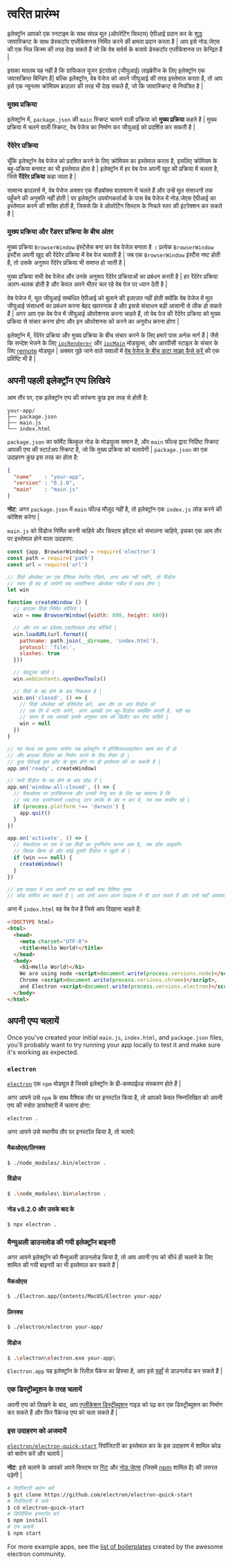 # त्वरित प्रारंम्भ

इलेक्ट्रॉन आपको एक रनटाइम के साथ संपन्न मूल (ऑपरेटिंग सिस्टम) ऐपीआई प्रदान कर के शुद्ध जावास्क्रिप्ट के साथ डेस्कटॉप एप्लीकेशनस निर्मित करने की क्षमता प्रदान करता है | आप इसे नोड.जेएस की एक भिन्न किस्म की तरह देख सकते हैं जो कि वेब सर्वर्स के बजाये डेस्कटॉप एप्लीकेशनस पर केन्द्रित है |

इसका मतलब यह नहीं है कि ग्राफिकल यूजर इंटरफ़ेस (जीयुआई) लाइब्रेरीज के लिए इलेक्ट्रॉन एक जवासक्रिप्त बिन्डिंग है| बल्कि इलेक्ट्रॉन, वेब पेजेज को अपने जीयुआई की तरह इस्तेमाल करता है, तो आप इसे एक न्यूनतम क्रोमियम ब्राउज़र की तरह भी देख सकते हैं, जो कि जावास्क्रिप्ट से नियंत्रित है |

### मुख्य प्रक्रिया

इलेक्ट्रॉन में, `package.json` की `main` स्क्रिप्ट चलाने वाली प्रक्रिया को **मुख्य प्रक्रिया** कहते है | मुख्य प्रक्रिया में चलने वाली स्क्रिप्ट, वेब पेजेज का निर्माण कर जीयुआई को प्रदर्शित कर सकती है |

### रेंदेरेर प्रक्रिया

चूँकि इलेक्ट्रॉन वेब पेजेज को प्रदशित करने के लिए क्रोमियम का इस्तेमाल करता है, इसलिए क्रोमियम के बहु-प्रक्रिया बनावट का भी इस्तेमाल होता है | इलेक्ट्रॉन में हर वेब पेज अपनी खुद की प्रक्रिया में चलता है, जिसे **रेंदेरेर प्रक्रिया** कहा जाता है |

सामान्य ब्राउज़र्स में, वेब पेजेज अक्सर एक सैंडबॉक्स वातावरण में चलते हैं और उन्हें मूल संसाधनों तक पहुँचने की अनुमति नहीं होती | पर इलेक्ट्रॉन उपयोगकर्ताओं के पास वेब पेजेज में नोड.जेएस ऐपीआई का इस्तेमाल करने की शक्ति होती है, जिससे कि वे ऑपरेटिंग सिस्टम के निचले स्तर की इंटरेक्शन कर सकते हैं |

### मुख्य प्रक्रिया और रेंडरर प्रक्रिया के बीच अंतर

मुख्य प्रक्रिया `BrowserWindow` इंस्टेंसेस बना कर वेब पेजेज़ बनाता है । प्रत्येक `BrowserWindow` इंस्टैंस अपनी खुद की रेंदेरेर प्रक्रिया में वेब पेज चलाती है | जब एक `BrowserWindow` इंस्टैंस नष्ट होती है, तो उसके अनुरूप रेंदेरेर प्रक्रिया भी समाप्त हो जाती है |

मुख्य प्रक्रिया सभी वेब पेजेज और उनके अनुरूप रेंदेरेर प्रक्रियाओं का प्रबंधन करती है | हर रेंदेरेर प्रक्रिया अलग-थलक होती है और केवल अपने भीतर चल रहे वेब पेज पर ध्यान देती है |

वेब पेजेज में, मूल जीयुआई सम्बंधित ऐपीआई को बुलाने की इज़ाज़त नहीं होती क्योंकि वेब पेजेज में मूल जीयुआई संसाधनों का प्रबंधन करना बेहद खतरनाक है और इससे संसाधन बड़ी आसानी से लीक हो सकते हैं | अगर आप एक वेब पेज में जीयुआई ऑपरेशनस करना चाहते हैं, तो वेब पेज की रेंदेरेर प्रक्रिया को मुख्य प्रक्रिया से संचार करना होगा और इन ऑपरेशनस को करने का अनुरोध करना होगा |

इलेक्ट्रॉन में, रेंदेरेर प्रक्रिया और मुख्य प्रक्रिया के बीच संचार करने के लिए हमारे पास अनेक मार्ग हैं | जैसे कि सन्देश भेजने के लिए [`ipcRenderer`](../api/ipc-renderer.md) और [`ipcMain`](../api/ipc-main.md) मोडयुल्स, और आरपीसी स्टाइल के संचार के लिए [remote](../api/remote.md) मोड्यूल | अक्सर पूछे जाने वाले सवालों में [वेब पेजेज के बीच डाटा साझा कैसे करें ](../faq.md#how-to-share-data-between-web-pages) की एक प्रविष्टि भी है |

## अपनी पहली इलेक्ट्रॉन एप्प लिखिये

आम तौर पर, एक इलेक्ट्रॉन एप्प की सरंचना कुछ इस तरह से होती है:

```text
your-app/
├── package.json
├── main.js
└── index.html
```

`package.json` का फॉर्मेट बिल्कुल नोड के मोडयुल्स समान है, और `main` फील्ड द्वारा निर्दिष्ट स्क्रिप्ट आपकी एप्प की स्टार्टअप स्क्रिप्ट है, जो कि मुख्य प्रक्रिया को चलायेगी | `package.json` का एक उदाहरण कुछ इस तरह का होता है:

```json
{
  "name"    : "your-app",
  "version" : "0.1.0",
  "main"    : "main.js"
}
```

**नोट**: अगर `package.json` में `main` फील्ड मौज़ूद नहीं है, तो इलेक्ट्रॉन एक `index.js` लोड करने की कोशिश करेगा |

`main.js` को विंडोज निर्मित करनी चाहिये और सिस्टम इवेंट्स को संभालना चाहिये, इसका एक आम तौर पर इस्तेमाल होने वाला उदाहरण:

```javascript
const {app, BrowserWindow} = require('electron')
const path = require('path')
const url = require('url')

// विंडो ऑब्जेक्ट का एक वैश्विक रेफरेंस रखिये, अगर आप नहीं रखेंगे, तो विंडोज
// स्वतः ही बंद हो जायेगी जब जावास्क्रिप्ट ऑब्जेक्ट गार्बेज में एकत्र होगा |
let win

function createWindow () {
  // ब्राउज़र विंडो निर्मित कीजिये |
  win = new BrowserWindow({width: 800, height: 600})

  // और एप्प का इंडेक्स.एचटीएमएल लोड कीजिये |
  win.loadURL(url.format({
    pathname: path.join(__dirname, 'index.html'),
    protocol: 'file:',
    slashes: true
  }))

  // डेवटूल्स खोलें |
  win.webContents.openDevTools()

  // विंडो के बंद होने के बाद निकलता है |
  win.on('closed', () => {
    // विंडो ऑब्जेक्ट को डीरेफेरेंस करें, आम तौर पर आप विंडोज को
    // एक ऐरे में स्टोर करेंगे, अगर आपकी एप्प बहु-विंडोज समर्थित करती है, यही वह 
    // समय है जब आपको इसके अनुरूप तत्व को डिलीट कर देना चाहिये |
    win = null
  })
}

// यह मेथड तब बुलाया जायेगा जब इलेक्ट्रॉन ने इनिशियलआइज़ेशन खत्म कर दी हो
// और ब्राउज़र विंडोज का निर्माण करने के लिए तैयार हो |
// कुछ ऐपीआई इस इवेंट के शुरू होने पर ही इस्तेमाल की जा सकती है |
app.on('ready', createWindow)

// सभी विंडोज के बंद होने के बाद छोड़ दें |
app.on('window-all-closed', () => {
  // मैकओएस पर एप्लीकेशनस और उनकी मेन्यु बार के लिए यह सामान्य है कि 
  // जब तक उपयोगकर्ता cmd+q एंटर करके के बंद न कर दें, तब तक सक्रीय रहें |
  if (process.platform !== 'darwin') {
    app.quit()
  }
})

app.on('activate', () => {
  // मैकओएस पर एप्प में एक विंडो का पुनर्निर्माण करना आम है, जब डॉक आइकॉन
  // क्लिक किया हो और कोई दूसरी विंडोज न खुली हों |
  if (win === null) {
    createWindow()
  }
})

// इस फाइल में आप अपनी एप्प का बाकी बचा विशिष्ट मुख्य 
// कोड शामिल कर सकते हैं | आप उन्हें अलग-अलग फाइल्स में भी डाल सकते हैं और उन्हें यहाँ आवश्यक कर सकते हैं |
```

अन्त में `index.html` वह वेब पेज है जिसे आप दिखाना चाहते हैं:

```html
<!DOCTYPE html>
<html>
  <head>
    <meta charset="UTF-8">
    <title>Hello World!</title>
  </head>
  <body>
    <h1>Hello World!</h1>
    We are using node <script>document.write(process.versions.node)</script>,
    Chrome <script>document.write(process.versions.chrome)</script>,
    and Electron <script>document.write(process.versions.electron)</script>.
  </body>
</html>
```

## अपनी एप्प चलायें

Once you've created your initial `main.js`, `index.html`, and `package.json` files, you'll probably want to try running your app locally to test it and make sure it's working as expected.

### `electron`

[`electron`](https://github.com/electron-userland/electron-prebuilt) एक `npm` मोड्यूल है जिसमे इलेक्ट्रॉन के प्री-कमपाईल्ड संस्करण होते हैं |

अगर आपने उसे `npm` के साथ वैश्विक तौर पर इनस्टॉल किया है, तो आपको केवल निम्नलिखित को अपनी एप्प की स्त्रोत डायरेक्टरी में चलाना होगा:

```sh
electron .
```

अगर आपने उसे स्थानीय तौर पर इनस्टॉल किया है, तो चलायें:

#### मैकओएस/लिनक्स

```sh
$ ./node_modules/.bin/electron .
```

#### विंडोज

```sh
$ .\node_modules\.bin\electron .
```

#### नोड v8.2.0 और उसके बाद के

```sh
$ npx electron .
```

### मैन्युअली डाउनलोड की गयी इलेक्ट्रॉन बाइनरी

अगर आपने इलेक्ट्रॉन को मैन्युअली डाउनलोड किया है, तो आप अपनी एप्प को सीधे ही चलाने के लिए शामिल की गयी बाइनरी का भी इस्तेमाल कर सकते हैं |

#### मैकओएस

```sh
$ ./Electron.app/Contents/MacOS/Electron your-app/
```

#### लिनक्स

```sh
$ ./electron/electron your-app/
```

#### विंडोज

```sh
$ .\electron\electron.exe your-app\
```

`Electron.app` यह इलेक्ट्रॉन के रिलीज़ पैकेज का हिस्सा है, आप इसे [यहाँ](https://github.com/electron/electron/releases) से डाउनलोड कर सकते हैं |

### एक डिस्ट्रीब्यूशन के तरह चलायें

अपनी एप्प को लिखने के बाद, आप [एप्लीकेशन डिस्ट्रीब्यूशन](./application-distribution.md) गाइड को पढ़ कर एक डिस्ट्रीब्यूशन का निर्माण कर सकते हैं और फिर पैकेज्ड एप्प को चला सकते हैं |

### इस उदाहरण को अजमायें

[`electron/electron-quick-start`](https://github.com/electron/electron-quick-start) रिपॉजिटरी का इस्तेमाल कर के इस उदाहरण में शामिल कोड को क्लोन करें और चलायें |

**नोट**: इसे चलाने के आपको अपने सिस्टम पर [गिट](https://git-scm.com) और [नोड.जेएस](https://nodejs.org/en/download/) (जिसमे [npm](https://npmjs.org) शामिल है) की ज़रुरत पड़ेगी |

```sh
# रिपॉजिटरी क्लोन करें
$ git clone https://github.com/electron/electron-quick-start
# रिपॉजिटरी में जायें
$ cd electron-quick-start
# डिपेंडेंसिस इनस्टॉल करें
$ npm install
# एप्प चलायें
$ npm start
```

For more example apps, see the [list of boilerplates](https://electronjs.org/community#boilerplates) created by the awesome electron community.